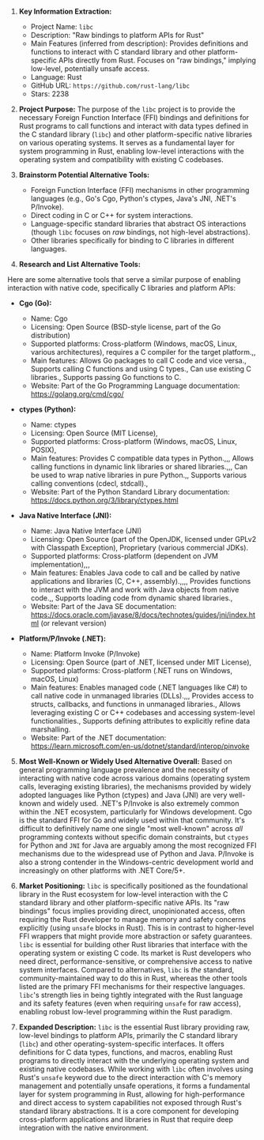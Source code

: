 1.  **Key Information Extraction:**
    *   Project Name: `libc`
    *   Description: "Raw bindings to platform APIs for Rust"
    *   Main Features (inferred from description): Provides definitions and functions to interact with C standard library and other platform-specific APIs directly from Rust. Focuses on "raw bindings," implying low-level, potentially unsafe access.
    *   Language: Rust
    *   GitHub URL: `https://github.com/rust-lang/libc`
    *   Stars: 2238

2.  **Project Purpose:**
    The purpose of the `libc` project is to provide the necessary Foreign Function Interface (FFI) bindings and definitions for Rust programs to call functions and interact with data types defined in the C standard library (`libc`) and other platform-specific native libraries on various operating systems. It serves as a fundamental layer for system programming in Rust, enabling low-level interactions with the operating system and compatibility with existing C codebases.

3.  **Brainstorm Potential Alternative Tools:**
    *   Foreign Function Interface (FFI) mechanisms in other programming languages (e.g., Go's Cgo, Python's ctypes, Java's JNI, .NET's P/Invoke).
    *   Direct coding in C or C++ for system interactions.
    *   Language-specific standard libraries that abstract OS interactions (though `libc` focuses on *raw* bindings, not high-level abstractions).
    *   Other libraries specifically for binding to C libraries in different languages.

4.  **Research and List Alternative Tools:**

Here are some alternative tools that serve a similar purpose of enabling interaction with native code, specifically C libraries and platform APIs:

*   **Cgo (Go):**
    *   Name: Cgo
    *   Licensing: Open Source (BSD-style license, part of the Go distribution)
    *   Supported platforms: Cross-platform (Windows, macOS, Linux, various architectures), requires a C compiler for the target platform.,,
    *   Main features: Allows Go packages to call C code and vice versa., Supports calling C functions and using C types., Can use existing C libraries., Supports passing Go functions to C.
    *   Website: Part of the Go Programming Language documentation: https://golang.org/cmd/cgo/

*   **ctypes (Python):**
    *   Name: ctypes
    *   Licensing: Open Source (MIT License),
    *   Supported platforms: Cross-platform (Windows, macOS, Linux, POSIX),
    *   Main features: Provides C compatible data types in Python.,,, Allows calling functions in dynamic link libraries or shared libraries.,,, Can be used to wrap native libraries in pure Python.,, Supports various calling conventions (cdecl, stdcall).,
    *   Website: Part of the Python Standard Library documentation: https://docs.python.org/3/library/ctypes.html

*   **Java Native Interface (JNI):**
    *   Name: Java Native Interface (JNI)
    *   Licensing: Open Source (part of the OpenJDK, licensed under GPLv2 with Classpath Exception), Proprietary (various commercial JDKs).
    *   Supported platforms: Cross-platform (dependent on JVM implementation),,,
    *   Main features: Enables Java code to call and be called by native applications and libraries (C, C++, assembly).,,,, Provides functions to interact with the JVM and work with Java objects from native code.,, Supports loading code from dynamic shared libraries.,
    *   Website: Part of the Java SE documentation: https://docs.oracle.com/javase/8/docs/technotes/guides/jni/index.html (or relevant version)

*   **Platform/P/Invoke (.NET):**
    *   Name: Platform Invoke (P/Invoke)
    *   Licensing: Open Source (part of .NET, licensed under MIT License),
    *   Supported platforms: Cross-platform (.NET runs on Windows, macOS, Linux)
    *   Main features: Enables managed code (.NET languages like C#) to call native code in unmanaged libraries (DLLs).,,, Provides access to structs, callbacks, and functions in unmanaged libraries., Allows leveraging existing C or C++ codebases and accessing system-level functionalities., Supports defining attributes to explicitly refine data marshalling.
    *   Website: Part of the .NET documentation: https://learn.microsoft.com/en-us/dotnet/standard/interop/pinvoke

5.  **Most Well-Known or Widely Used Alternative Overall:**
    Based on general programming language prevalence and the necessity of interacting with native code across various domains (operating system calls, leveraging existing libraries), the mechanisms provided by widely adopted languages like Python (ctypes) and Java (JNI) are very well-known and widely used. .NET's P/Invoke is also extremely common within the .NET ecosystem, particularly for Windows development. Cgo is the standard FFI for Go and widely used within that community. It's difficult to definitively name one single "most well-known" across *all* programming contexts without specific domain constraints, but `ctypes` for Python and `JNI` for Java are arguably among the most recognized FFI mechanisms due to the widespread use of Python and Java. P/Invoke is also a strong contender in the Windows-centric development world and increasingly on other platforms with .NET Core/5+.

6.  **Market Positioning:**
    `libc` is specifically positioned as the foundational library in the Rust ecosystem for low-level interaction with the C standard library and other platform-specific native APIs. Its "raw bindings" focus implies providing direct, unopinionated access, often requiring the Rust developer to manage memory and safety concerns explicitly (using `unsafe` blocks in Rust). This is in contrast to higher-level FFI wrappers that might provide more abstraction or safety guarantees. `libc` is essential for building other Rust libraries that interface with the operating system or existing C code. Its market is Rust developers who need direct, performance-sensitive, or comprehensive access to native system interfaces. Compared to alternatives, `libc` is *the* standard, community-maintained way to do this in Rust, whereas the other tools listed are the primary FFI mechanisms for their respective languages. `libc`'s strength lies in being tightly integrated with the Rust language and its safety features (even when requiring `unsafe` for raw access), enabling robust low-level programming within the Rust paradigm.

7.  **Expanded Description:**
    `libc` is the essential Rust library providing raw, low-level bindings to platform APIs, primarily the C standard library (`libc`) and other operating-system-specific interfaces. It offers definitions for C data types, functions, and macros, enabling Rust programs to directly interact with the underlying operating system and existing native codebases. While working with `libc` often involves using Rust's `unsafe` keyword due to the direct interaction with C's memory management and potentially unsafe operations, it forms a fundamental layer for system programming in Rust, allowing for high-performance and direct access to system capabilities not exposed through Rust's standard library abstractions. It is a core component for developing cross-platform applications and libraries in Rust that require deep integration with the native environment.